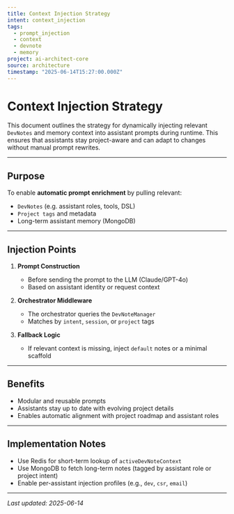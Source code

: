 ```yaml
---
title: Context Injection Strategy
intent: context_injection
tags:
  - prompt_injection
  - context
  - devnote
  - memory
project: ai-architect-core
source: architecture
timestamp: "2025-06-14T15:27:00.000Z"
---
```


# Context Injection Strategy

This document outlines the strategy for dynamically injecting relevant `DevNotes` and memory context into assistant prompts during runtime. This ensures that assistants stay project-aware and can adapt to changes without manual prompt rewrites.

---

## Purpose

To enable **automatic prompt enrichment** by pulling relevant:

- `DevNotes` (e.g. assistant roles, tools, DSL)
- `Project tags` and metadata
- Long-term assistant memory (MongoDB)

---

## Injection Points

1. **Prompt Construction**

   - Before sending the prompt to the LLM (Claude/GPT-4o)
   - Based on assistant identity or request context

2. **Orchestrator Middleware**

   - The orchestrator queries the `DevNoteManager`
   - Matches by `intent`, `session`, or `project` tags

3. **Fallback Logic**
   - If relevant context is missing, inject `default` notes or a minimal scaffold

---

## Benefits

- Modular and reusable prompts
- Assistants stay up to date with evolving project details
- Enables automatic alignment with project roadmap and assistant roles

---

## Implementation Notes

- Use Redis for short-term lookup of `activeDevNoteContext`
- Use MongoDB to fetch long-term notes (tagged by assistant role or project intent)
- Enable per-assistant injection profiles (e.g., `dev`, `csr`, `email`)

---

_Last updated: 2025-06-14_

